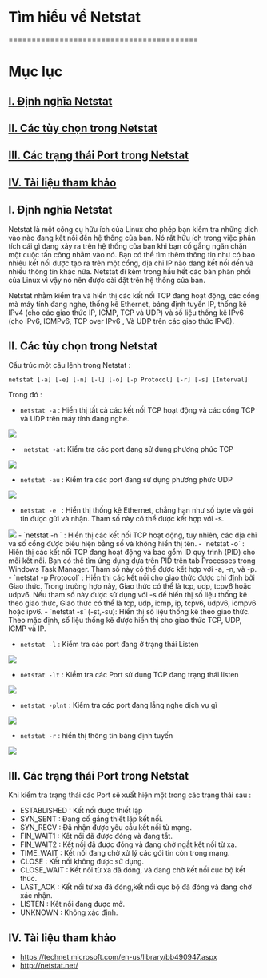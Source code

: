 # Tìm hiểu về Netstat
=========================================
# Mục lục
## [I. Định nghĩa Netstat](#dn)
## [II. Các tùy chọn trong Netstat](#tuychon)
## [III. Các trạng thái Port trong Netstat](#trangthai)
## [IV. Tài liệu tham khảo](#tltk)

<a name=dn></a>
## I. Định nghĩa Netstat

  Netstat là một công cụ hữu ích của Linux cho phép bạn kiểm tra những dịch vào nào đang kết nối đến hệ thống của bạn. Nó rất hữu ích trong việc phân tích cái gì đang xảy ra trên hệ thống của bạn khi bạn cố gắng ngăn chặn một cuộc tấn công nhằm vào nó. Bạn có thể tìm thêm thông tin như có bao nhiêu kết nối được tạo ra trên một cổng, địa chỉ IP nào đang kết nối đến và nhiều thông tin khác nữa. Netstat đi kèm trong hầu hết các bản phân phối của Linux vì vậy nó nên được cài đặt trên hệ thống của bạn.

  Netstat nhằm kiểm tra và hiển thị các kết nối TCP đang hoạt động, các cổng mà máy tính đang nghe, thống kê Ethernet, bảng định tuyến IP, thống kê IPv4 (cho các giao thức IP, ICMP, TCP và UDP) và số liệu thống kê IPv6 (cho IPv6, ICMPv6, TCP over IPv6 , Và UDP trên các giao thức IPv6).

<a name=tuychon></a>
## II. Các tùy chọn trong Netstat

  Cấu trúc một câu lệnh trong Netstat :

```
netstat [-a] [-e] [-n] [-l] [-o] [-p Protocol] [-r] [-s] [Interval]
```
   Trong đó :

   - `netstat -a` : Hiển thị tất cả các kết nối TCP hoạt động và các cổng TCP và UDP trên máy tính đang nghe.

<img src=http://i.imgur.com/fJ40pgI.png>

  - ` netstat -at`: Kiểm tra các port đang sử dụng phương phức TCP

<img src=http://i.imgur.com/eb0EHUt.png>

  - `netstat -au` : Kiểm tra các port đang sử dụng phương phức UDP

<img src=http://i.imgur.com/9qWMtDp.png>

  - `netstat -e ` : Hiển thị thống kê Ethernet, chẳng hạn như số byte và gói tin được gửi và nhận. Tham số này có thể được kết hợp với -s.

<img src=http://i.imgur.com/QaZC7tI.png>
  - `netstat -n ` : Hiển thị các kết nối TCP hoạt động, tuy nhiên, các địa chỉ và số cổng được biểu hiện bằng số và không hiển thị tên.
  - `netstat -o` : Hiển thị các kết nối TCP đang hoạt động và bao gồm ID quy trình (PID) cho mỗi kết nối. Bạn có thể tìm ứng dụng dựa trên PID trên tab Processes trong Windows Task Manager. Tham số này có thể được kết hợp với -a, -n, và -p.
  - `netstat -p Protocol` : Hiển thị các kết nối cho giao thức được chỉ định bởi Giao thức. Trong trường hợp này, Giao thức có thể là tcp, udp, tcpv6 hoặc udpv6. Nếu tham số này được sử dụng với -s để hiển thị số liệu thống kê theo giao thức, Giao thức có thể là tcp, udp, icmp, ip, tcpv6, udpv6, icmpv6 hoặc ipv6.
  - `netstat -s` (-st,-su): Hiển thị số liệu thống kê theo giao thức. Theo mặc định, số liệu thống kê được hiển thị cho giao thức TCP, UDP, ICMP và IP.


  - `netstat -l` : Kiểm tra các port đang ở trạng thái Listen

<img src=http://i.imgur.com/tVPpeFZ.png>

  - `netstat -lt` : Kiểm tra các Port sử dụng TCP đang trạng thái listen

<img src=http://i.imgur.com/oAChwQ1.png>

  - `netstat -plnt` : Kiểm tra các port đang lắng nghe dịch vụ gì

<img src=http://i.imgur.com/KZFZkIj.png>

  - `netstat -r` : hiển thị thông tin bảng định tuyến

<img src=http://i.imgur.com/QQi1K0i.png>

## III. Các trạng thái Port trong Netstat
  Khi kiểm tra trạng thái các Port sẽ xuất hiện một trong các trạng thái sau :
  - ESTABLISHED : Kết nối được thiết lập
  - SYN_SENT : Đang cố gắng thiết lập kết nối.
  - SYN_RECV : Đã nhận được yêu cầu kết nối từ mạng.
  - FIN_WAIT1 : Kết nối đã được đóng và đang tắt.
  - FIN_WAIT2 : Kết nối đã được đóng và đang chờ ngắt kết nối từ xa.
  - TIME_WAIT : Kết nối đang chờ xử lý các gói tin còn trong mạng.
  - CLOSE : Kết nối không được sử dụng.
  - CLOSE_WAIT : Kết nối từ xa đã đóng, và đang chờ kết nối cục bộ kết thúc.
  - LAST_ACK : Kết nối từ xa đã đóng,kết nối cục bộ đã đóng và đang chờ xác nhận.
  - LISTEN : Kết nối đang được mở.
  - UNKNOWN : Không xác định.
<a name=tltk></a>
## IV. Tài liệu tham khảo

- https://technet.microsoft.com/en-us/library/bb490947.aspx
- http://netstat.net/
